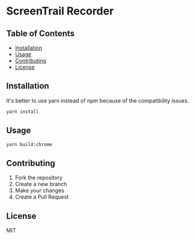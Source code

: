 # ScreenTrail Recorder

## Table of Contents

- [Installation](#installation)
- [Usage](#usage)
- [Contributing](#contributing)
- [License](#license)

## Installation

It's better to use yarn instead of npm because of the compatibility issues.

```bash
yarn install
```

## Usage

```bash
yarn build:chrome
```

## Contributing

1. Fork the repository
2. Create a new branch
3. Make your changes
4. Create a Pull Request

## License

MIT
